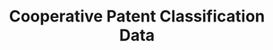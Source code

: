 ---
layout: default
bigquery: https://console.cloud.google.com/bigquery?p=patents-public-data&d=cpc&page=dataset
citation: '“Cooperative Patent Classification” by the EPO and USPTO, for public use. '
contributors: EPO, USPTO
cost: None
description: Cooperative Patent Classification Data contains the scheme and definitions
  of the Cooperative Patent Classification system for classifying patent documents.
  The CPC is the result of a partnership between the EPO and the USPTO in their joint
  effort to develop a common, internationally compatible classification system for
  technical documents, in particular patent publications, which will be used by both
  offices in the patent granting process
documentation: https://www.cooperativepatentclassification.org/cpcSchemeAndDefinitions
last_edit: Mon, 04 Apr 2022 19:07:06 GMT
location: https://www.cooperativepatentclassification.org/index
maintained_by: USPTO, EPO
schema_fields: '[''sizeCache'', ''ipcConcordant'', ''additional_only'', ''date_revised'',
  ''dateRevised'', ''synonyms'', ''title_part'', ''level'', ''limitingReferences'',
  ''breakdownCode'', ''ipc_concordant'', ''residualReferences'', ''application_references'',
  ''limiting_references'', ''titlePart'', ''title_full'', ''child_groups'', ''childGroups'',
  ''parents'', ''informative_references'', ''definition'', ''notAllocatable'', ''residual_references'',
  ''children'', ''symbol'', ''titleFull'', ''glossary'', ''applicationReferences'',
  ''not_allocatable'', ''informativeReferences'', ''status'', ''breakdown_code'']'
shortname: cooperative_patent_classification
tags:
- patents
- science
title: Cooperative Patent Classification Data
uuid: 984374a7-16e9-4b35-9445-458daceb01bf
---